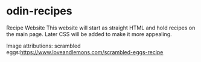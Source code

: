 # odin-recipes

Recipe Website
This website will start as straight HTML and hold recipes on the main page.
Later CSS will be added to make it more appealing.

Image attributions:
scrambled eggs:https://www.loveandlemons.com/scrambled-eggs-recipe
